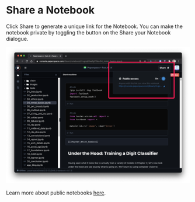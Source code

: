 # Share a Notebook

Click Share to generate a unique link for the Notebook.  You can make the notebook private by toggling the button on the Share your Notebook dialogue.

![](../../../.gitbook/assets/share.png)

Learn more about public notebooks [here](public-notebooks.md). 

